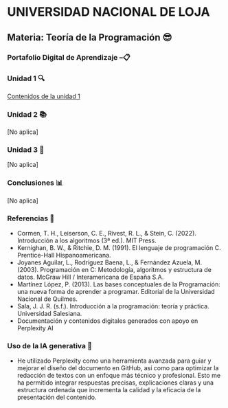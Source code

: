 # UNIVERSIDAD NACIONAL DE LOJA
## Materia: Teoría de la Programación 😎  
### Portafolio Digital de Aprendizaje –📋  

### Unidad 1 🔍  
[Contenidos de la unidad 1](./Unidad1.md) 
### Unidad 2 📚  
[No aplica]
### Unidad 3 📝 
[No aplica]
### Conclusiones 📊  
[No aplica]
### Referencias 📑
- Cormen, T. H., Leiserson, C. E., Rivest, R. L., & Stein, C. (2022). Introducción a los algoritmos (3ª ed.). MIT Press.
- Kernighan, B. W., & Ritchie, D. M. (1991). El lenguaje de programación C. Prentice-Hall Hispanoamericana.
- Joyanes Aguilar, L., Rodríguez Baena, L., & Fernández Azuela, M. (2003). Programación en C: Metodología, algoritmos y estructura de datos. McGraw Hill / Interamericana de España S.A.
- Martínez López, P. (2013). Las bases conceptuales de la Programación: una nueva forma de aprender a programar. Editorial de la Universidad Nacional de Quilmes.
- Sala, J. J. R. (s.f.). Introducción a la programación: teoría y práctica. Universidad Salesiana.
- Documentación y contenidos digitales generados con apoyo en Perplexity AI﻿
### Uso de la IA generativa 🤖  
- He utilizado Perplexity como una herramienta avanzada para guiar y mejorar el diseño del documento en GitHub, así como para optimizar la redacción de textos con un enfoque más técnico y profesional. Esto me ha permitido integrar respuestas precisas, explicaciones claras y una estructura ordenada que incrementa la calidad y la eficacia de la presentación del contenido.


